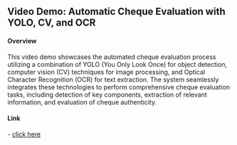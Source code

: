 <h2><b>Video Demo: Automatic Cheque Evaluation with YOLO, CV, and OCR</b></h2>

<h4><b>Overview</b></h4>
<p>This video demo showcases the automated cheque evaluation process utilizing a combination of YOLO (You Only Look Once) for object detection, computer vision (CV) techniques for image processing, and Optical Character Recognition (OCR) for text extraction. The system seamlessly integrates these technologies to perform comprehensive cheque evaluation tasks, including detection of key components, extraction of relevant information, and evaluation of cheque authenticity.</p>

<h4><b>Link</b></h4>- <a href = "https://drive.google.com/file/d/1U9Q4QfJnpQOtFbpILcqUx5n7ZH-Mkgaw/view?usp=drive_link">click here</a>

